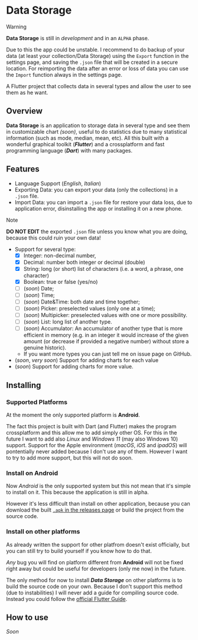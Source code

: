 # Data Storage

> [!WARNING]
> **Data Storage** is still in _development_ and in an `ALPHA` phase. 
> 
> Due to this the app could be unstable. I recommend to do backup of your data (at least your collection/Data Storage) using the `Export` function in the settings page, and saving the `.json` file that will be created in a secure location.
> For reimporting the data after an error or loss of data you can use the `Import` function always in  the settings page.

A Flutter project that collects data in several types and allow the user to see them as he want.

## Overview 

**Data Storage** is an application to storage data in several type and see them in customizable chart _(soon)_, useful to do statistics due to many statistical information (such as mode, median, mean, etc). All this built with a wonderful graphical toolkit (***Flutter***) and a crossplatform and fast programming language (***Dart***) with many packages.

## Features

- Language Support (_English_, _Italian_)
- Exporting Data: you can export your data (only the collections) in a `.json` file.
- Import Data: you can import a `.json` file for restore your data loss, due to application error, disinstalling the app or installing it on a new phone. 
> [!NOTE]
> **DO NOT EDIT** the exported `.json` file unless you know what you are doing, because this could ruin your own data!
- Support for several type:
  - [x] Integer: non-decimal number,
  - [x] Decimal: number both integer or decimal (double)
  - [x] String: long (or short) list of characters (i.e. a word, a phrase, one character)
  - [x] Boolean: true or false (yes/no)
  - [ ] (_soon_) Date;
  - [ ] (_soon_) Time;
  - [ ] (_soon_) Date&Time: both date and time together;
  - [ ] (_soon_) Picker: preselected values (only one at a time);
  - [ ] (_soon_) Multipicker: preselected values with one or more possibility.
  - [ ] (_soon_) List: long list of another type.
  - [ ] (_soon_) Accumulator: An accumulator of another type that is more efficient in memory (e.g. in an integer it would increase of the given amount (or decrease if provided a negative number) without store a genuine historic).
  - If you want more types you can just tell me on issue page on GitHub.
- (_soon_, _very soon_) Support for adding charts for each value
- (_soon_) Support for adding charts for more value.

## Installing

### Supported Platforms

At the moment the only supported platform is **Android**.

The fact this project is built with Dart (and Flutter) makes the program crossplatform and this allow me to add simply other OS. For this in the future I want to add also _Linux_ and _Windows 11_ (may also Windows 10) support. Support for the Apple environment (_macOS_,  _iOS_ and _ipadOS_) will pontentially never added because I don't use any of them. However I want to try to add more support, but this will not do soon.

### Install on Android

Now _Android_ is the only supported system but this not mean that it's simple to install on it. This because the application is still in alpha.

However it's less difficult than install on other application, because you can download the built [`.apk` in the releases page](https://github.com/lucas27-01/data_storage/releases) or build the project from the source code.

### Install on other platforms

As already written the support for other platfrom doesn't exist officially, but you can still try to build yourself if you know how to do that.

_Any_ bug you will find on platform different from **Android** will not be fixed right away but could be useful for developers (only me now) in the future.

The only method for now to install ***Data Storage*** on other platforms is to build the source code on your own. Because I don't support this method (due to instabilities) I will never add a guide for compiling source code. Instead you could follow the [official Flutter Guide](https://docs.flutter.dev/get-started/editor?tab=vscode).

## How to use

_Soon_